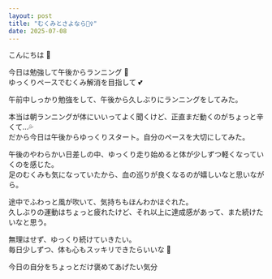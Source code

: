 ```yaml
---
layout: post
title: "むくみとさよなら🏃‍♀️"
date: 2025-07-08
---
```


こんにちは 🌷

今日は勉強して午後からランニング 🌸  
ゆっくりペースでむくみ解消を目指して 💕

午前中しっかり勉強をして、午後から久しぶりにランニングをしてみた。

本当は朝ランニングが体にいいってよく聞くけど、正直まだ動くのがちょっと辛くて…💦  
だから今日は午後からゆっくりスタート。自分のペースを大切にしてみた。

午後のやわらかい日差しの中、ゆっくり走り始めると体が少しずつ軽くなっていくのを感じた。  
足のむくみも気になっていたから、血の巡りが良くなるのが嬉しいなと思いながら。

途中でふわっと風が吹いて、気持ちもほんわかほぐれた。  
久しぶりの運動はちょっと疲れたけど、それ以上に達成感があって、また続けたいなと思う。

無理はせず、ゆっくり続けていきたい。  
毎日少しずつ、体も心もスッキリできたらいいな 💖

今日の自分をちょっとだけ褒めてあげたい気分
